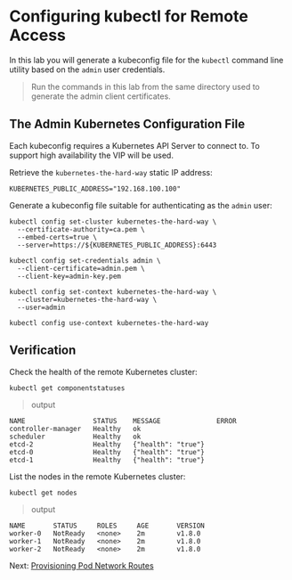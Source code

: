 # Configuring kubectl for Remote Access

In this lab you will generate a kubeconfig file for the `kubectl` command line utility based on the `admin` user credentials.

> Run the commands in this lab from the same directory used to generate the admin client certificates.

## The Admin Kubernetes Configuration File

Each kubeconfig requires a Kubernetes API Server to connect to. To support high availability the VIP will be used.

Retrieve the `kubernetes-the-hard-way` static IP address:

```
KUBERNETES_PUBLIC_ADDRESS="192.168.100.100"
```

Generate a kubeconfig file suitable for authenticating as the `admin` user:

```
kubectl config set-cluster kubernetes-the-hard-way \
  --certificate-authority=ca.pem \
  --embed-certs=true \
  --server=https://${KUBERNETES_PUBLIC_ADDRESS}:6443
```

```
kubectl config set-credentials admin \
  --client-certificate=admin.pem \
  --client-key=admin-key.pem
```

```
kubectl config set-context kubernetes-the-hard-way \
  --cluster=kubernetes-the-hard-way \
  --user=admin
```

```
kubectl config use-context kubernetes-the-hard-way
```

## Verification

Check the health of the remote Kubernetes cluster:

```
kubectl get componentstatuses
```

> output

```
NAME                 STATUS    MESSAGE              ERROR
controller-manager   Healthy   ok
scheduler            Healthy   ok
etcd-2               Healthy   {"health": "true"}
etcd-0               Healthy   {"health": "true"}
etcd-1               Healthy   {"health": "true"}
```

List the nodes in the remote Kubernetes cluster:

```
kubectl get nodes
```

> output

```
NAME       STATUS     ROLES     AGE       VERSION
worker-0   NotReady   <none>    2m        v1.8.0
worker-1   NotReady   <none>    2m        v1.8.0
worker-2   NotReady   <none>    2m        v1.8.0
```

Next: [Provisioning Pod Network Routes](11-pod-network-routes.md)

